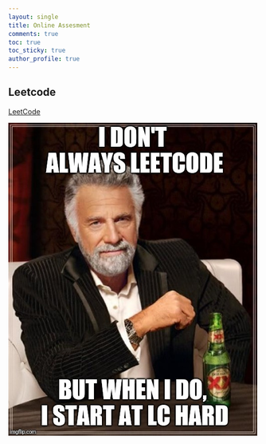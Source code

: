 ```yaml
---
layout: single
title: Online Assesment
comments: true
toc: true
toc_sticky: true
author_profile: true
---
```


## Leetcode

[LeetCode](./leetcode/README.md)

![I do leetcode hard](./asset/leetcode-hard.jpg)
